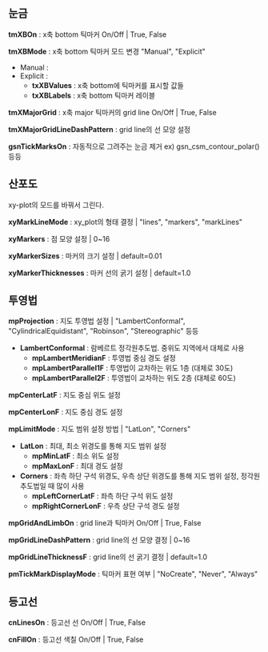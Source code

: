 ## 눈금
__tmXBOn__ : x축 bottom 틱마커 On/Off | True, False

__tmXBMode__ : x축 bottom 틱마커 모드 변경 "Manual", "Explicit"
* Manual :
* Explicit : 
  * __txXBValues__ : x축 bottom에 틱마커를 표시할 값들
  * __txXBLabels__ : x축 bottom 틱마커 레이블
      
__tmXMajorGrid__ : x축 major 틱마커의 grid line On/Off | True, False

__tmXMajorGridLineDashPattern__ : grid line의 선 모양 설정

__gsnTickMarksOn__ : 자동적으로 그려주는 눈금 제거 ex) gsn_csm_contour_polar() 등등
   
## 산포도
xy-plot의 모드를 바꿔서 그린다. 

__xyMarkLineMode__ :  xy_plot의 형태 결정 | "lines", "markers", "markLines"  

__xyMarkers__ : 점 모양 설정 | 0~16   

__xyMarkerSizes__ : 마커의 크기 설정 | default=0.01   

__xyMarkerThicknesses__ : 마커 선의 굵기 설정 | default=1.0   
   

## 투영법
__mpProjection__ : 지도 투영법 설정 | "LambertConformal", "CylindricalEquidistant", "Robinson", "Stereographic" 등등
* __LambertConformal__ : 람베르트 정각원추도법. 중위도 지역에서 대체로 사용
  * __mpLambertMeridianF__ : 투영법 중심 경도 설정
  * __mpLambertParallel1F__ : 투영법이 교차하는 위도 1층 (대체로 30도)
  * __mpLambertParallel2F__ : 투영법이 교차하는 위도 2층 (대체로 60도)   

__mpCenterLatF__ : 지도 중심 위도 설정

__mpCenterLonF__ : 지도 중심 경도 설정

__mpLimitMode__ : 지도 범위 설정 방법 | "LatLon", "Corners"
* __LatLon__ : 최대, 최소 위경도를 통해 지도 범위 설정
  * __mpMinLatF__ : 최소 위도 설정
  * __mpMaxLonF__ : 최대 경도 설정
* __Corners__ : 좌측 하단 구석 위경도, 우측 상단 위경도를 통해 지도 범위 설정, 정각원추도법일 때 많이 사용
  * __mpLeftCornerLatF__ : 좌측 하단 구석 위도 설정
  * __mpRightCornerLonF__ : 우측 상단 구석 경도 설정

__mpGridAndLimbOn__ : grid line과 틱마커 On/Off | True, False  

__mpGridLineDashPattern__ : grid line의 선 모양 결정 | 0~16   

__mpGridLineThicknessF__ : grid line의 선 굵기 결정 | default=1.0   

__pmTickMarkDisplayMode__ : 틱마커 표현 여부 | "NoCreate", "Never", "Always"


## 등고선
__cnLinesOn__ : 등고선 선 On/Off | True, False

__cnFillOn__ : 등고선 색칠 On/Off | True, False






